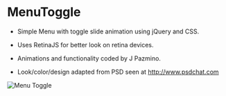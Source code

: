 # MenuToggle
- Simple Menu with toggle slide animation using jQuery and CSS.

- Uses RetinaJS for better look on retina devices.

- Animations and functionality coded by J Pazmino.

- Look/color/design adapted from PSD seen at http://www.psdchat.com

![Menu Toggle](https://github.com/jpazmino/MenuToggle/blob/master/screenshot.jpg)
